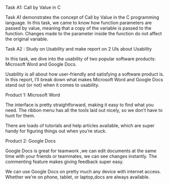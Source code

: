 Task A1: Call by Value in C
 
Task A1 demonstrates the concept of Call by Value in the C programming language.
In this task, we came to know how function parameters are passed by value, meaning that a copy of the variable is passed to the function. 
Changes made to the parameter inside the function do not affect the original variable.

Task A2 : Study on Usability and make report on 2 UIs about Usability

In this task, we dive into the usability of two popular software products:
Microsoft Word and Google Docs. 

Usability is all about how user-friendly and satisfying a software product is. 
In this report, I’ll break down what makes Microsoft Word and Google Docs stand out (or not) when it comes to usability.

Product 1: Microsoft Word
 
The interface is pretty straightforward, making it easy to find what you need. The ribbon menu has all the tools laid out nicely, so we don’t have to hunt for them.
 
There are loads of tutorials and help articles available, which are super handy for figuring things out when you’re stuck.



Product 2: Google Docs
 
Google Docs is great for teamwork ,we can edit documents at the same time with your friends or teammates, we can see changes instantly. The commenting feature makes giving feedback super easy.

We can use Google Docs on pretty much any device with internet access. Whether we're on phone, tablet, or laptop,docs are always available.





